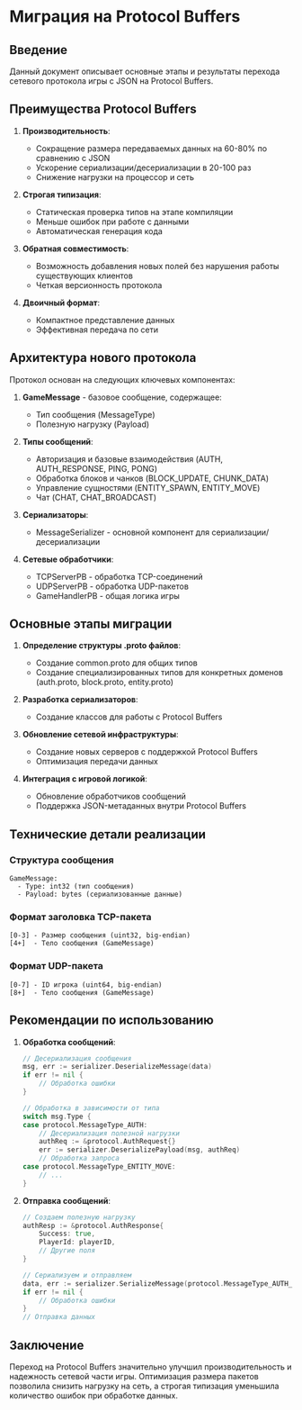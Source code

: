 # Миграция на Protocol Buffers

## Введение

Данный документ описывает основные этапы и результаты перехода сетевого протокола игры с JSON на Protocol Buffers. 

## Преимущества Protocol Buffers

1. **Производительность**:
   - Сокращение размера передаваемых данных на 60-80% по сравнению с JSON
   - Ускорение сериализации/десериализации в 20-100 раз
   - Снижение нагрузки на процессор и сеть

2. **Строгая типизация**:
   - Статическая проверка типов на этапе компиляции
   - Меньше ошибок при работе с данными
   - Автоматическая генерация кода

3. **Обратная совместимость**:
   - Возможность добавления новых полей без нарушения работы существующих клиентов
   - Четкая версионность протокола

4. **Двоичный формат**:
   - Компактное представление данных
   - Эффективная передача по сети

## Архитектура нового протокола

Протокол основан на следующих ключевых компонентах:

1. **GameMessage** - базовое сообщение, содержащее:
   - Тип сообщения (MessageType)
   - Полезную нагрузку (Payload)

2. **Типы сообщений**:
   - Авторизация и базовые взаимодействия (AUTH, AUTH_RESPONSE, PING, PONG)
   - Обработка блоков и чанков (BLOCK_UPDATE, CHUNK_DATA)
   - Управление сущностями (ENTITY_SPAWN, ENTITY_MOVE)
   - Чат (CHAT, CHAT_BROADCAST)

3. **Сериализаторы**:
   - MessageSerializer - основной компонент для сериализации/десериализации

4. **Сетевые обработчики**:
   - TCPServerPB - обработка TCP-соединений
   - UDPServerPB - обработка UDP-пакетов
   - GameHandlerPB - общая логика игры

## Основные этапы миграции

1. **Определение структуры .proto файлов**:
   - Создание common.proto для общих типов
   - Создание специализированных типов для конкретных доменов (auth.proto, block.proto, entity.proto)

2. **Разработка сериализаторов**:
   - Создание классов для работы с Protocol Buffers

3. **Обновление сетевой инфраструктуры**:
   - Создание новых серверов с поддержкой Protocol Buffers
   - Оптимизация передачи данных

4. **Интеграция с игровой логикой**:
   - Обновление обработчиков сообщений
   - Поддержка JSON-метаданных внутри Protocol Buffers

## Технические детали реализации

### Структура сообщения

```
GameMessage:
  - Type: int32 (тип сообщения)
  - Payload: bytes (сериализованные данные)
```

### Формат заголовка TCP-пакета

```
[0-3] - Размер сообщения (uint32, big-endian)
[4+]  - Тело сообщения (GameMessage)
```

### Формат UDP-пакета

```
[0-7] - ID игрока (uint64, big-endian)
[8+]  - Тело сообщения (GameMessage)
```

## Рекомендации по использованию

1. **Обработка сообщений**:
   ```go
   // Десериализация сообщения
   msg, err := serializer.DeserializeMessage(data)
   if err != nil {
       // Обработка ошибки
   }

   // Обработка в зависимости от типа
   switch msg.Type {
   case protocol.MessageType_AUTH:
       // Десериализация полезной нагрузки
       authReq := &protocol.AuthRequest{}
       err := serializer.DeserializePayload(msg, authReq)
       // Обработка запроса
   case protocol.MessageType_ENTITY_MOVE:
       // ...
   }
   ```

2. **Отправка сообщений**:
   ```go
   // Создаем полезную нагрузку
   authResp := &protocol.AuthResponse{
       Success: true,
       PlayerId: playerID,
       // Другие поля
   }

   // Сериализуем и отправляем
   data, err := serializer.SerializeMessage(protocol.MessageType_AUTH_RESPONSE, authResp)
   if err != nil {
       // Обработка ошибки
   }
   // Отправка данных
   ```

## Заключение

Переход на Protocol Buffers значительно улучшил производительность и надежность сетевой части игры. Оптимизация размера пакетов позволила снизить нагрузку на сеть, а строгая типизация уменьшила количество ошибок при обработке данных. 